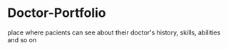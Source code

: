 # Doctor-Portfolio

place where pacients can see about their doctor's history, skills, abilities and so on
